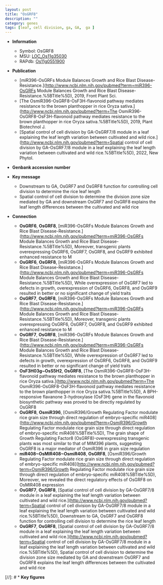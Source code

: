 ```yaml
---
layout: post
title: "OsGRF8"
description: ""
category: genes
tags: [leaf, cell division, ga, GA,  ga ]
---
```


* **Information**  
    + Symbol: OsGRF8  
    + MSU: [LOC_Os11g35030](http://rice.uga.edu/cgi-bin/ORF_infopage.cgi?orf=LOC_Os11g35030)  
    + RAPdb: [Os11g0551900](https://rapdb.dna.affrc.go.jp/locus/?name=Os11g0551900)  

* **Publication**  
    + [miR396-OsGRFs Module Balances Growth and Rice Blast Disease-Resistance.](http://www.ncbi.nlm.nih.gov/pubmed?term=miR396-OsGRFs Module Balances Growth and Rice Blast Disease-Resistance.%5BTitle%5D), 2019, Front Plant Sci.
    + [The OsmiR396-OsGRF8-OsF3H-flavonoid pathway mediates resistance to the brown planthopper in rice Oryza sativa.](http://www.ncbi.nlm.nih.gov/pubmed?term=The OsmiR396-OsGRF8-OsF3H-flavonoid pathway mediates resistance to the brown planthopper in rice Oryza sativa.%5BTitle%5D), 2019, Plant Biotechnol J.
    + [Spatial control of cell division by GA-OsGRF7/8 module in a leaf explaining the leaf length variation between cultivated and wild rice.](http://www.ncbi.nlm.nih.gov/pubmed?term=Spatial control of cell division by GA-OsGRF7/8 module in a leaf explaining the leaf length variation between cultivated and wild rice.%5BTitle%5D), 2022, New Phytol.

* **Genbank accession number**  

* **Key message**  
    + Downstream to GA, OsGRF7 and OsGRF8 function for controlling cell division to determine the rice leaf length
    + Spatial control of cell division to determine the division zone size mediated by GA and downstream OsGRF7 and OsGRF8 explains the leaf length differences between the cultivated and wild rice

* **Connection**  
    + __OsGRF6__, __OsGRF8__, [miR396-OsGRFs Module Balances Growth and Rice Blast Disease-Resistance.](http://www.ncbi.nlm.nih.gov/pubmed?term=miR396-OsGRFs Module Balances Growth and Rice Blast Disease-Resistance.%5BTitle%5D),  Moreover, transgenic plants overexpressing OsGRF6, OsGRF7, OsGRF8, and OsGRF9 exhibited enhanced resistance to M
    + __OsGRF6__, __OsGRF8__, [miR396-OsGRFs Module Balances Growth and Rice Blast Disease-Resistance.](http://www.ncbi.nlm.nih.gov/pubmed?term=miR396-OsGRFs Module Balances Growth and Rice Blast Disease-Resistance.%5BTitle%5D),  While overexpression of OsGRF7 led to defects in growth, overexpression of OsGRF6, OsGRF8, and OsGRF9 resulted in better or no significant change of yield traits
    + __OsGRF7__, __OsGRF8__, [miR396-OsGRFs Module Balances Growth and Rice Blast Disease-Resistance.](http://www.ncbi.nlm.nih.gov/pubmed?term=miR396-OsGRFs Module Balances Growth and Rice Blast Disease-Resistance.%5BTitle%5D),  Moreover, transgenic plants overexpressing OsGRF6, OsGRF7, OsGRF8, and OsGRF9 exhibited enhanced resistance to M
    + __OsGRF7__, __OsGRF8__, [miR396-OsGRFs Module Balances Growth and Rice Blast Disease-Resistance.](http://www.ncbi.nlm.nih.gov/pubmed?term=miR396-OsGRFs Module Balances Growth and Rice Blast Disease-Resistance.%5BTitle%5D),  While overexpression of OsGRF7 led to defects in growth, overexpression of OsGRF6, OsGRF8, and OsGRF9 resulted in better or no significant change of yield traits
    + __OsF3H03g~OsS5H2__, __OsGRF8__, [The OsmiR396-OsGRF8-OsF3H-flavonoid pathway mediates resistance to the brown planthopper in rice Oryza sativa.](http://www.ncbi.nlm.nih.gov/pubmed?term=The OsmiR396-OsGRF8-OsF3H-flavonoid pathway mediates resistance to the brown planthopper in rice Oryza sativa.%5BTitle%5D),  A BPH-responsive flavanone 3-hydroxylase (OsF3H) gene in the flavonoid biosynthetic pathway was proved to be directly regulated by OsGRF8
    + __OsGRF8__, __OsmiR396__, [OsmiR396/Growth Regulating Factor modulate rice grain size through direct regulation of embryo-specific miR408](http://www.ncbi.nlm.nih.gov/pubmed?term=OsmiR396/Growth Regulating Factor modulate rice grain size through direct regulation of embryo-specific miR408%5BTitle%5D),  The grain shape of Growth Regulating Factor8 (OsGRF8)-overexpressing transgenic plants was most similar to that of MIM396 plants, suggesting OsGRF8 is a major mediator of OsmiR396 in grain size regulation
    + __miR408~OsMIR408~OsmiR408__, __OsGRF8__, [OsmiR396/Growth Regulating Factor modulate rice grain size through direct regulation of embryo-specific miR408](http://www.ncbi.nlm.nih.gov/pubmed?term=OsmiR396/Growth Regulating Factor modulate rice grain size through direct regulation of embryo-specific miR408%5BTitle%5D),  Moreover, we revealed the direct regulatory effects of OsGRF8 on OsMIR408 expression
    + __OsGRF7__, __OsGRF8__, [Spatial control of cell division by GA-OsGRF7/8 module in a leaf explaining the leaf length variation between cultivated and wild rice.](http://www.ncbi.nlm.nih.gov/pubmed?term=Spatial control of cell division by GA-OsGRF7/8 module in a leaf explaining the leaf length variation between cultivated and wild rice.%5BTitle%5D),  Downstream to GA, OsGRF7 and OsGRF8 function for controlling cell division to determine the rice leaf length
    + __OsGRF7__, __OsGRF8__, [Spatial control of cell division by GA-OsGRF7/8 module in a leaf explaining the leaf length variation between cultivated and wild rice.](http://www.ncbi.nlm.nih.gov/pubmed?term=Spatial control of cell division by GA-OsGRF7/8 module in a leaf explaining the leaf length variation between cultivated and wild rice.%5BTitle%5D),  Spatial control of cell division to determine the division zone size mediated by GA and downstream OsGRF7 and OsGRF8 explains the leaf length differences between the cultivated and wild rice

[//]: # * **Key figures**  


